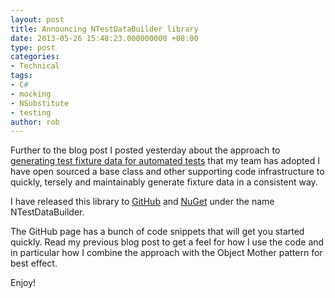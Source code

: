 ```yaml
---
layout: post
title: Announcing NTestDataBuilder library
date: 2013-05-26 15:48:23.000000000 +08:00
type: post
categories:
- Technical
tags:
- C#
- mocking
- NSubstitute
- testing
author: rob
---
```



Further to the blog post I posted yesterday about the approach to [generating test fixture data for automated tests](http://robdmoore.id.au/blog/2013/05/26/test-data-generation-the-right-way-object-mother-test-data-builders-nsubstitute-nbuilder/ "Test Data Generation the right way: Object Mother + Test Data Builders + NSubstitute + NBuilder") that my team has adopted I have open sourced a base class and other supporting code infrastructure to quickly, tersely and maintainably generate fixture data in a consistent way.



I have released this library to [GitHub](https://github.com/robdmoore/NTestDataBuilder) and [NuGet](https://nuget.org/packages/NTestDataBuilder/) under the name NTestDataBuilder.



The GitHub page has a bunch of code snippets that will get you started quickly. Read my previous blog post to get a feel for how I use the code and in particular how I combine the approach with the Object Mother pattern for best effect.



Enjoy!

